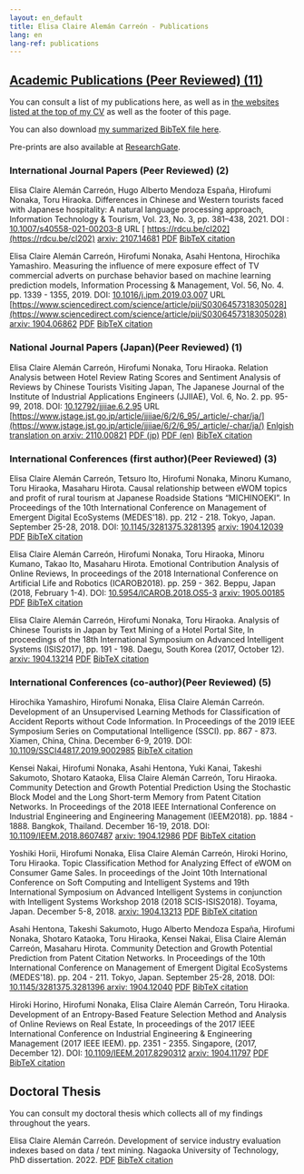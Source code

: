 ```yaml
---
layout: en_default
title: Elisa Claire Alemán Carreón - Publications
lang: en
lang-ref: publications
---
```


## [Academic Publications (Peer Reviewed) (11)](#publications)
	
You can consult a list of my publications here, as well as in [the websites listed at the top of my CV](/en/cv/#profiles) as well as the footer of this page.

You can also download [my summarized BibTeX file here](/assets/publications/BIBs/mypublications.bib).

Pre-prints are also available at [ResearchGate](https://www.researchgate.net/profile/Elisa_Aleman_Carreon).

### International Journal Papers (Peer Reviewed) (2)

Elisa Claire Alemán Carreón, Hugo Alberto Mendoza España, Hirofumi Nonaka, Toru Hiraoka. Differences in Chinese and Western tourists faced with Japanese hospitality: A natural language processing approach, Information Technology & Tourism, Vol. 23, No. 3, pp. 381–438, 2021. DOI : [10.1007/s40558-021-00203-8](https://doi.org/10.1007/s40558-021-00203-8)  URL [ https://rdcu.be/cl202](https://rdcu.be/cl202) [arxiv: 2107.14681](https://arxiv.org/abs/2107.14681) [PDF](/assets/publications/PDFs/Carre-n_et_al-2021-Information_Technology_&_Tourism.pdf) [BibTeX citation](/assets/publications/BIBs/Aleman2021JITT.bib)

Elisa Claire Alemán Carreón, Hirofumi Nonaka, Asahi Hentona, Hirochika Yamashiro. Measuring the influence of mere exposure effect of TV commercial adverts on purchase behavior based on machine learning prediction models, Information Processing & Management, Vol. 56, No. 4. pp. 1339 - 1355, 2019. DOI: [10.1016/j.ipm.2019.03.007](https://doi.org/10.1016/j.ipm.2019.03.007) URL [https://www.sciencedirect.com/science/article/pii/S0306457318305028](https://www.sciencedirect.com/science/article/pii/S0306457318305028)  [arxiv: 1904.06862](https://arxiv.org/abs/1904.06862)  [PDF](/assets/publications/PDFs/ipm-measuring_tv.pdf) [BibTeX citation](/assets/publications/BIBs/Aleman2019IPM.bib)

### National Journal Papers (Japan)(Peer Reviewed) (1)

Elisa Claire Alemán Carreón, Hirofumi Nonaka, Toru Hiraoka. Relation Analysis between Hotel Review Rating Scores and Sentiment Analysis of Reviews by Chinese Tourists Visiting Japan, The Japanese Journal of the Institute of Industrial Applications Engineers (JJIIAE), Vol. 6, No. 2. pp. 95-99, 2018. DOI: [10.12792/jjiiae.6.2.95](https://doi.org/10.12792/jjiiae.6.2.95) URL [https://www.jstage.jst.go.jp/article/jjiiae/6/2/6_95/_article/-char/ja/](https://www.jstage.jst.go.jp/article/jjiiae/6/2/6_95/_article/-char/ja/)  [Enlgish translation on arxiv: 2110.00821](https://arxiv.org/abs/2110.00821)  [PDF (jp)](/assets/publications/PDFs/6_95.pdf)  [PDF (en)](/assets/publications/PDFs/jjiiae-scores_en.pdf) [BibTeX citation](/assets/publications/BIBs/Aleman2018JJIIAE.bib)

### International Conferences (first author)(Peer Reviewed) (3)

Elisa Claire Alemán Carreón, Tetsuro Ito, Hirofumi Nonaka, Minoru Kumano, Toru Hiraoka, Masaharu Hirota. Causal relationship between eWOM topics and profit of rural tourism at Japanese Roadside Stations “MICHINOEKI”. In Proceedings of the 10th International Conference on Management of Emergent Digital EcoSystems (MEDES'18). pp. 212 - 218. Tokyo, Japan. September 25-28, 2018. DOI: [10.1145/3281375.3281395](https://doi.org/10.1145/3281375.3281395)  [arxiv: 1904.12039](https://arxiv.org/abs/1904.12039)  [PDF](/assets/publications/PDFs/29.pdf) [BibTeX citation](/assets/publications/BIBs/Aleman2018MEDES.bib)

Elisa Claire Alemán Carreón, Hirofumi Nonaka, Toru Hiraoka, Minoru Kumano, Takao Ito, Masaharu Hirota. Emotional Contribution Analysis of Online Reviews, In proceedings of the 2018 International Conference on Artificial Life and Robotics (ICAROB2018). pp. 259 - 362. Beppu, Japan (2018, February 1-4). DOI: [10.5954/ICAROB.2018.OS5-3](https://doi.org/10.5954/ICAROB.2018.OS5-3)  [arxiv: 1905.00185](https://arxiv.org/abs/1905.00185)  [PDF](/assets/publications/PDFs/OS5-3.pdf) [BibTeX citation](/assets/publications/BIBs/Aleman2018ICAROB.bib)

Elisa Claire Alemán Carreón, Hirofumi Nonaka, Toru Hiraoka. Analysis of Chinese Tourists in Japan by Text Mining of a Hotel Portal Site, In proceedings of the 18th International Symposium on Advanced Intelligent Systems (ISIS2017), pp. 191 - 198. Daegu, South Korea (2017, October 12). [arxiv: 1904.13214](https://arxiv.org/abs/1904.13214)  [PDF](/assets/publications/PDFs/31ISIST2a-4_0191-0198.pdf) [BibTeX citation](/assets/publications/BIBs/Aleman2017ISIS.bib)

### International Conferences (co-author)(Peer Reviewed) (5)

Hirochika Yamashiro, Hirofumi Nonaka, Elisa Claire Alemán Carreón. Development of an Unsupervised Learning Methods for Classification of Accident Reports without Code Information. In Proceedings of the 2019 IEEE Symposium Series on Computational Intelligence (SSCI). pp. 867 - 873. Xiamen, China, China. December 6-9, 2019. DOI: [10.1109/SSCI44817.2019.9002985](https://doi.org/10.1109/SSCI44817.2019.9002985) [BibTeX citation](/assets/publications/BIBs/Yamashiro2019IEEE.bib)

Kensei Nakai, Hirofumi Nonaka, Asahi Hentona, Yuki Kanai, Takeshi Sakumoto, Shotaro Kataoka, Elisa Claire Alemán Carreón, Toru Hiraoka. Community Detection and Growth Potential Prediction Using the Stochastic Block Model and the Long Short-term Memory from Patent Citation Networks. In Proceedings of the 2018 IEEE International Conference on Industrial Engineering and Engineering Management (IEEM2018). pp. 1884 - 1888. Bangkok, Thailand.  December 16-19, 2018. DOI: [10.1109/IEEM.2018.8607487](https://doi.org/10.1109/IEEM.2018.8607487)  [arxiv: 1904.12986](https://arxiv.org/abs/1904.12986)  [PDF](/assets/publications/PDFs/PID5546541.pdf) [BibTeX citation](/assets/publications/BIBs/Nakai2018IEEM.bib)

Yoshiki Horii, Hirofumi Nonaka, Elisa Claire Alemán Carreón, Hiroki Horino, Toru Hiraoka. Topic Classification Method for Analyzing Effect of eWOM on Consumer Game Sales. In proceedings of the Joint 10th International Conference on Soft Computing and Intelligent Systems and 19th International Symposium on Advanced Intelligent Systems in conjunction with Intelligent Systems Workshop 2018 (2018 SCIS-ISIS2018). Toyama, Japan. December 5-8, 2018. [arxiv: 1904.13213](https://arxiv.org/abs/1904.13213)  [PDF](/assets/publications/PDFs/SCIS-ISIS2018_paper_337.pdf) [BibTeX citation](/assets/publications/BIBs/Horii2018SCIS-ISIS.bib)

Asahi Hentona, Takeshi Sakumoto, Hugo Alberto Mendoza España, Hirofumi Nonaka, Shotaro Kataoka, Toru Hiraoka, Kensei Nakai, Elisa Claire Alemán Carreón, Masaharu Hirota. Community Detection and Growth Potential Prediction from Patent Citation Networks. In Proceedings of the 10th International Conference on Management of Emergent Digital EcoSystems (MEDES'18). pp. 204 - 211. Tokyo, Japan. September 25-28, 2018. DOI: [10.1145/3281375.3281396 ](https://doi.org/10.1145/3281375.3281396)  [arxiv: 1904.12040](https://arxiv.org/abs/1904.12040)  [PDF](/assets/publications/PDFs/30.pdf) [BibTeX citation](/assets/publications/BIBs/Hentona2018MEDES.bib)

Hiroki Horino, Hirofumi Nonaka, Elisa Claire Alemán Carreón, Toru Hiraoka. Development of an Entropy-Based Feature Selection Method and Analysis of Online Reviews on Real Estate, In proceedings of the 2017 IEEE International Conference on Industrial Engineering & Engineering Management (2017 IEEE IEEM). pp. 2351 - 2355. Singapore, (2017, December 12). DOI: [10.1109/IEEM.2017.8290312](https://doi.org/10.1109/IEEM.2017.8290312) [arxiv: 1904.11797](https://arxiv.org/abs/1904.11797) [PDF](/assets/publications/PDFs/476_849.pdf) [BibTeX citation](/assets/publications/BIBs/Horino2017IEEM.bib)

## Doctoral Thesis

You can consult my doctoral thesis which collects all of my findings throughout the years.

Elisa Claire Alemán Carreón. Development of service industry evaluation indexes based on data / text mining. Nagaoka University of Technology, PhD dissertation. 2022. [PDF](/assets/publications/PDFs/nut-phd-thesis_V3.pdf) [BibTeX citation](/assets/publications/BIBs/Aleman2022NUT_phd.bib) 
